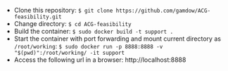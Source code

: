 * Clone this repository: `$ git clone https://github.com/gamdow/ACG-feasibility.git`
* Change directory: `$ cd ACG-feasibility`
* Build the container: `$ sudo docker build -t support .`
* Start the container with port forwarding and mount current directory as `/root/working`: `$ sudo docker run -p 8888:8888 -v "$(pwd)":/root/working/ -it support`
* Access the following url in a browser: http://localhost:8888
